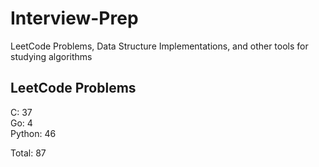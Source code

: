# Interview-Prep
LeetCode Problems, Data Structure Implementations, and other tools for studying algorithms

## LeetCode Problems
C:      37<br/>
Go:     4<br/>
Python: 46<br/>

Total:  87
